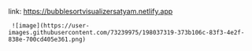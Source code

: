 link:
     https://bubblesortvisualizersatyam.netlify.app
     
     
     ![image](https://user-images.githubusercontent.com/73239975/198037319-373b106c-83f3-4e2f-838e-700cd405e361.png)

